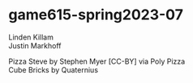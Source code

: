 # game615-spring2023-07

Linden Killam<br>
Justin Markhoff<br>

Pizza Steve by Stephen Myer [CC-BY] via Poly Pizza<br>
Cube Bricks by Quaternius<br>